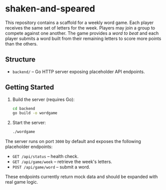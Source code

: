 # shaken-and-speared

This repository contains a scaffold for a weekly word game. Each player receives the same set of letters for the week. Players may join a group to compete against one another. The game provides a *word to beat* and each player submits a word built from their remaining letters to score more points than the others.

## Structure

 - `backend/` – Go HTTP server exposing placeholder API endpoints.

## Getting Started

1. Build the server (requires Go):

   ```bash
   cd backend
   go build -o wordgame
   ```

2. Start the server:

   ```bash
   ./wordgame
   ```

The server runs on port `3000` by default and exposes the following placeholder endpoints:

- `GET /api/status` – health check.
- `GET /api/game/week` – retrieve the week's letters.
- `POST /api/game/word` – submit a word.

These endpoints currently return mock data and should be expanded with real game logic.
